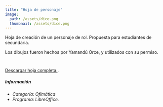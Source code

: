 ```yaml
---
title: "Hoja de personaje"
image: 
  path: /assets/dice.png
  thumbnail: /assets/dice.png
---
```


Hoja de creación de un personaje de rol. Propuesta para estudiantes de secundaria.

Los dibujos fueron hechos por Yamandú Orce, y utilizados con su permiso.

<figure class="align-center">
  <a href="#"><img src="{{ site.url }}{{ site.baseurl }}/assets/hp1.png" alt=""></a>
  <figcaption> </figcaption>
</figure>

<figure class="align-center">
  <a href="#"><img src="{{ site.url }}{{ site.baseurl }}/assets/hp2.png" alt=""></a>
  <figcaption> </figcaption>
</figure>

[Descargar hoja completa.](https://github.com/amirandamiqueiro/amirandamiqueiro.github.io/tree/master/assets/hp.pdf "Hoja de personaje").


##### _Información_
- _Categoría: Ofimática_
- _Programa: LibreOffice._
